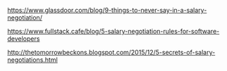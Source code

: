 https://www.glassdoor.com/blog/9-things-to-never-say-in-a-salary-negotiation/

https://www.fullstack.cafe/blog/5-salary-negotiation-rules-for-software-developers

http://thetomorrowbeckons.blogspot.com/2015/12/5-secrets-of-salary-negotiations.html
